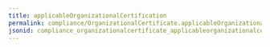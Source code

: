 ```yaml
---
title: applicableOrganizationalCertification
permalink: compliance/OrganizationalCertificate.applicableOrganizationalCertification.html
jsonid: compliance_organizationalcertificate_applicableorganizationalcertification
---
```

